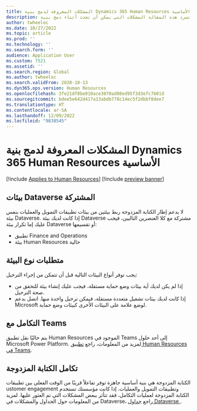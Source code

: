 ```yaml
---
title: المشكلات المعروفة لدمج بنية Dynamics 365 Human Resources الأساسية
description: تسرد هذه المقالة المشكلات التي يمكن أن تحدث أثناء دمج بنية Microsoft Dynamics 365 Human Resources الأساسية.
author: twheeloc
ms.date: 10/27/2022
ms.topic: article
ms.prod: ''
ms.technology: ''
ms.search.form: ''
audience: Application User
ms.custom: 7521
ms.assetid: ''
ms.search.region: Global
ms.author: twheeloc
ms.search.validFrom: 2020-10-13
ms.dyn365.ops.version: Human Resources
ms.openlocfilehash: 3fe21df8be010ace3070ad08ed95f3d3efc7b01d
ms.sourcegitcommit: bdee5e642d417a13abdb778c14ec5f2dbbf8dee7
ms.translationtype: HT
ms.contentlocale: ar-SA
ms.lasthandoff: 12/09/2022
ms.locfileid: "9838545"
---
```

# <a name="dynamics-365-human-resources-infrastructure-merge-known-issues"></a>المشكلات المعروفة لدمج بنية Dynamics 365 Human Resources الأساسية

[!include [Applies to Human Resources](../includes/applies-to-hr.md)]
[!include [preview banner](../includes/preview-banner.md)]

## <a name="shared-dataverse-environments"></a>بيئات Dataverse المشتركة

لا يدعم إطار الكتابة المزدوجة ربط بيئتين من بيئات تطبيقات التمويل والعمليات بنفس بيئة Dataverse. إذا كانت لديك بيئة Dataverse مشتركة مع كلا العنصرين التاليين، فيجب عليك إما تكرار بيئة Dataverse أو تقسيمها:

- تطبيق Finance and Operations
- بيئة Human Resources حالية

## <a name="environment-type-requirements"></a>متطلبات نوع البيئة

يجب توفر أنواع البيئات التالية قبل أن تتمكن من إجراء الترحيل:

- إذا لم يكن لديك أية بيئات وضع حماية مستقلة، فيجب عليك إنشاء بيئة للتحقق من صحة الترحيل.
- إذا كانت لديك بيئات تشغيل متعددة مستقلة، فيمكن ترحيل واحدة منها. اتصل بدعم Microsoft لوضع علامة على البيئات الأخرى كبيئات وضع حماية.

## <a name="teams-integration"></a>التكامل مع Teams

يتم حاليًا نقل تطبيق Human Resources الموجود في Teams إلى أحد حلول Microsoft Power Platform. لمزيد من المعلومات، راجع [تطبيق Human Resources في Teams‎](hr-admin-teams-leave-app.md).

## <a name="dual-write-integration"></a>تكامل الكتابة المزدوجة

الكتابة المزدوجة‬ هي بنية أساسية جاهزة توفر تفاعلاً قريبًا من الوقت الفعلي بين تطبيقات ustomer engagement وتطبيقات التمويل والعمليات. إذا كانت مؤسستك تستخدم الكتابة المزدوجة لعمليات التكامل، فقد تتأثر ببعض المشكلات التي تم العثور عليها. لمزيد من المعلومات حول الجداول والمشكلات في Dataverse، راجع [جداول Dataverse ](hr-developer-entities.md).

